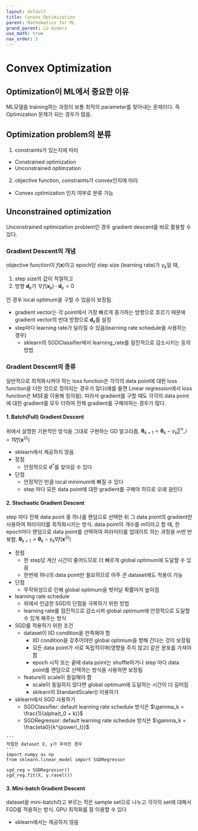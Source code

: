 ```yaml
---
layout: default
title: Convex Optimization
parent: Mathematics for ML
grand_parent: LG Aimers
use_math: true
nav_order: 2
---
```

# Convex Optimization
## Optimization이 ML에서 중요한 이유
ML모델을 training하는 과정이 보통 최적의 parameter를 찾아내는 문제이다. 즉 Optimization 문제가 되는 경우가 많음.

## Optimization problem의 분류
1. constraints가 있는지에 따라 
- Constrained optimization
- Unconstrained optimzation

2. objective function, constraints가 convex인지에 따라
- Convex optimization 인지 여부로 분류 가능

## Unconstrained optimization
Unconstrained optimization problem인 경우 gradient descent를 바로 활용할 수 있다.

### Gradient Descent의 개념
objective function이 $f(\mathbf{x})$이고 epoch당 step size (learning rate)가 $\gamma_k$일 때,
1. step size의 값이 적절하고
2. 방향 $\mathbf{d}_k$가 $\nabla f(\mathbf{x}_k) \cdot \mathbf{d}_k < 0$

인 경우 local optimum을 구할 수 있음이 보장됨.
- gradient vector는 각 point에서 가장 빠르게 증가하는 방향으로 흐르기 때문에 gradient vector의 반대 방향으로 $\mathbf{d}_k$를 설정
- step마다 learning rate가 달라질 수 있음(learning rate schedule을 사용하는 경우)
	- sklearn의 SGDClassifier에서 learning_rate를 점진적으로 감소시키는 등의 방법

### Gradient Descent의 종류
일반적으로 최적화시켜야 하는 loss function은 각각의 data point에 대한 loss function을 더한 것으로 정의되는 경우가 많다(예를 들면 Linear regression에서 loss function은 MSE를 이용해 정의됨). 따라서 gradient를 구할 때도 각각의 data point에 대한 gradient를 모두 더하여 전체 gradient를 구해야하는 경우가 많다.

#### 1. Batch(Full) Gradient Descent


위에서 설명한 기본적인 방식을 그대로 구현하는 GD 알고리즘.
$\mathbf{\theta}_{k+1} = \mathbf{\theta}_k - \gamma_k \sum^n\_{i=1} \nabla f(\mathbf{x}^{(i)})$
- sklearn에서 제공하지 않음
- 장점
	- 안정적으로 $\theta^*$를 찾아갈 수 있다 
- 단점
	- 안정적인 만큼 local minimum에 빠질 수 있다
	- step 마다 모든 data point에 대한 gradient를 구해야 하므로 오래 걸린다


#### 2. Stochastic Gradient Descent


step 마다 전체 data point 중 하나를 랜덤으로 선택한 뒤 그 data point의 gradient만 사용하여 파라미터를 최적화시키는 방식. data point의 개수를 m이라고 할 때, 한 epoch마다 랜덤으로 data point를 선택하여 파라미터를 업데이트 하는 과정을 m번 반복함.
$\mathbf{\theta}_{k+1} = \mathbf{\theta}_k - \gamma_k \nabla f(\mathbf{x}^{(i)})$
- 장점
	- 한 step당 계산 시간이 줄어드므로 더 빠르게 global optimum에 도달할 수 있음
	- 한번에 하나의 data point만 필요하므로 아주 큰 dataset에도 적용이 가능
- 단점
	- 무작위성으로 인해 global optimum을 벗어날 확률마저 높아짐
- learning rate schedule
	- 위에서 언급한 SGD의 단점을 극복하기 위한 방법
	- learning rate를 점진적으로 감소시켜 global optimum에 안정적으로 도달할 수 있게 해주는 방식
- SGD를 적용하기 위한 조건
	- dataset이 IID condition을 만족해야 함
		- IID condition을 갖추어야만 global optimum을 향해 간다는 것이 보장됨
		- 모든 data point가 서로 독립적이며(영향을 주지 않고) 같은 분포를 가져야 함
		- epoch 시작 또는 끝에 data point는 shuffle하거나 step 마다 data point를 랜덤으로 선택하는 방식을 사용하면 보장됨
	- feature의 scale이 동일해야 함
		- scale이 동일하지 않다면 global optimum에 도달하는 시간이 더 길어짐
		- sklearn의 StandardScaler() 이용하기
- sklearn에서 SGD 사용하기
	- SGDClassifier: default learning rate schedule 방식은 $\gamma_k = \frac{1}{alpha(t_0 + k)}$
	- SGDRegressor: default learning rate schedule 방식은 $\gamma_k = \frac{eta0}{k^{power\_t}}$

```
'''
적절한 dataset X, y가 주어진 경우
'''
import numpy as np
from sklearn.linear_model import SGDRegressor

sgd_reg = SGDRegressor()
sgd_reg.fit(X, y.ravel())
```


#### 3. Mini-batch Gradient Descent


dataset을 mini-batch라고 부르는 작은 sample set으로 나누고 각각의 set에 대해서 FGD를 적용하는 방식.
GPU 최적화를 잘 이용할 수 있다
- sklearn에서는 제공하지 않음